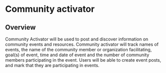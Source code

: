 # Community activator

## Overview

Community Activator will be used to post and discover information on community events and resources. Community activator will track names of events, the name of the community member or organization facilitating, goal(s) of event, time and date of event and the number of community members participating in the event. Users will be able to create event posts, and mark that they are participating in events.
